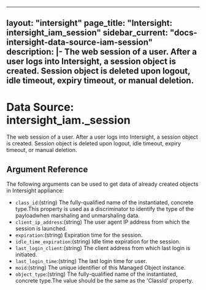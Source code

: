 
---
layout: "intersight"
page_title: "Intersight: intersight_iam_session"
sidebar_current: "docs-intersight-data-source-iam-session"
description: |-
The web session of a user. After a user logs into Intersight, a session object is created. Session object is deleted upon logout, idle timeout, expiry timeout, or manual deletion.
---

# Data Source: intersight_iam._session
The web session of a user. After a user logs into Intersight, a session object is created. Session object is deleted upon logout, idle timeout, expiry timeout, or manual deletion.
## Argument Reference
The following arguments can be used to get data of already created objects in Intersight appliance:
* `class_id`:(string) The fully-qualified name of the instantiated, concrete type.This property is used as a discriminator to identify the type of the payloadwhen marshaling and unmarshaling data. 
* `client_ip_address`:(string) The user agent IP address from which the session is launched. 
* `expiration`:(string) Expiration time for the session. 
* `idle_time_expiration`:(string) Idle time expiration for the session. 
* `last_login_client`:(string) The client address from which last login is initiated. 
* `last_login_time`:(string) The last login time for user. 
* `moid`:(string) The unique identifier of this Managed Object instance. 
* `object_type`:(string) The fully-qualified name of the instantiated, concrete type.The value should be the same as the 'ClassId' property. 
